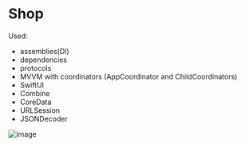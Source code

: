 # Shop
Used:
- assemblies(DI)
- dependencies
- protocols
- MVVM with coordinators (AppCoordinator and ChildCoordinators)
- SwiftUI
- Combine
- CoreData
- URLSession
- JSONDecoder


![image](https://github.com/moraWoo/Shop/blob/main/ScreenRecord.gif)
